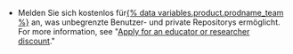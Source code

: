 - Melden Sie sich kostenlos für[{% data variables.product.prodname_team %}](/articles/github-s-products) an, was unbegrenzte Benutzer- und private Repositorys ermöglicht. For more information, see "[Apply for an educator or researcher discount](/education/teach-and-learn-with-github-education/apply-for-an-educator-or-researcher-discount)."
